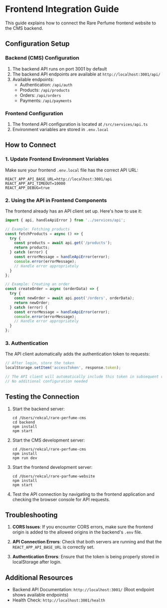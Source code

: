 # Frontend Integration Guide

This guide explains how to connect the Rare Perfume frontend website to the CMS backend.

## Configuration Setup

### Backend (CMS) Configuration

1. The backend API runs on port 3001 by default
2. The backend API endpoints are available at `http://localhost:3001/api/`
3. Available endpoints:
   - Authentication: `/api/auth`
   - Products: `/api/products`
   - Orders: `/api/orders`
   - Payments: `/api/payments`

### Frontend Configuration

1. The frontend API configuration is located at `/src/services/api.ts`
2. Environment variables are stored in `.env.local`

## How to Connect

### 1. Update Frontend Environment Variables

Make sure your frontend `.env.local` file has the correct API URL:

```
REACT_APP_API_BASE_URL=http://localhost:3001/api
REACT_APP_API_TIMEOUT=10000
REACT_APP_DEBUG=true
```

### 2. Using the API in Frontend Components

The frontend already has an API client set up. Here's how to use it:

```typescript
import { api, handleApiError } from '../services/api';

// Example: Fetching products
const fetchProducts = async () => {
  try {
    const products = await api.get('/products');
    return products;
  } catch (error) {
    const errorMessage = handleApiError(error);
    console.error(errorMessage);
    // Handle error appropriately
  }
};

// Example: Creating an order
const createOrder = async (orderData) => {
  try {
    const newOrder = await api.post('/orders', orderData);
    return newOrder;
  } catch (error) {
    const errorMessage = handleApiError(error);
    console.error(errorMessage);
    // Handle error appropriately
  }
};
```

### 3. Authentication

The API client automatically adds the authentication token to requests:

```typescript
// After login, store the token
localStorage.setItem('accessToken', response.token);

// The API client will automatically include this token in subsequent requests
// No additional configuration needed
```

## Testing the Connection

1. Start the backend server:
   ```
   cd /Users/rekcal/rare-perfume-cms
   cd backend
   npm install
   npm start
   ```

2. Start the CMS development server:
   ```
   cd /Users/rekcal/rare-perfume-cms
   npm install
   npm run dev
   ```

3. Start the frontend development server:
   ```
   cd /Users/rekcal/rare-parfume-website
   npm install
   npm start
   ```

4. Test the API connection by navigating to the frontend application and checking the browser console for API requests.

## Troubleshooting

1. **CORS Issues**: If you encounter CORS errors, make sure the frontend origin is added to the allowed origins in the backend's `.env` file.

2. **API Connection Errors**: Check that both servers are running and that the `REACT_APP_API_BASE_URL` is correctly set.

3. **Authentication Errors**: Ensure that the token is being properly stored in localStorage after login.

## Additional Resources

- Backend API Documentation: `http://localhost:3001/` (Root endpoint shows available endpoints)
- Health Check: `http://localhost:3001/health` 